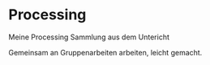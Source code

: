 # Processing
Meine Processing Sammlung aus dem Untericht

Gemeinsam an Gruppenarbeiten arbeiten, leicht gemacht.